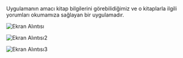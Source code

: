 Uygulamanın amacı kitap bilgilerini görebilidiğimiz ve o kitaplarla ilgili yorumları okumamıza sağlayan bir uygulamadır.

![Ekran Alıntısı](https://github.com/erenssimsek/cevrim_ici_kitap_okuma_/assets/93097999/aee04782-83b4-4a49-bf02-9ccc15062076)

![Ekran Alıntısı2](https://github.com/erenssimsek/cevrim_ici_kitap_okuma_/assets/93097999/3445b346-d613-4256-88d5-4d86c247f8ab)

![Ekran Alıntısı3](https://github.com/erenssimsek/cevrim_ici_kitap_okuma_/assets/93097999/bf4ad567-f09c-4202-b7bb-c5bb4cc0b7fe)

